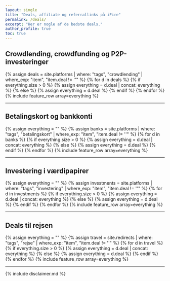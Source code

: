 ```yaml
---
layout: single
title: "Deals, affiliate og referrallinks på iFire"
permalink: /deals/
excerpt: "Her er nogle af de bedste deals."
author_profile: true
toc: true
---
```


## Crowdlending, crowdfunding og P2P-investeringer

{% assign deals = site.platforms | where: "tags", "crowdlending" | where_exp: "item", "item.deal != ''" %}
{% for d in deals %}
  {% if everything.size > 0 %}
    {% assign everything = d.deal | concat: everything %}
  {% else %}
    {% assign everything = d.deal %}
  {% endif %}
{% endfor %}
{% include feature_row array=everything %}

***

## Betalingskort og bankkonti

{% assign everything = "" %}
{% assign banks = site.platforms | where: "tags", "betalingskort" | where_exp: "item", "item.deal != ''" %}
{% for d in banks %}
  {% if everything.size > 0 %}
    {% assign everything = d.deal | concat: everything %}
  {% else %}
    {% assign everything = d.deal %}
  {% endif %}
{% endfor %}
{% include feature_row array=everything %}

***

## Investering i værdipapirer

{% assign everything = "" %}
{% assign investments = site.platforms | where: "tags", "investering" | where_exp: "item", "item.deal != ''" %}
{% for d in investments %}
  {% if everything.size > 0 %}
    {% assign everything = d.deal | concat: everything %}
  {% else %}
    {% assign everything = d.deal %}
  {% endif %}
{% endfor %}
{% include feature_row array=everything %}

***

## Deals til rejsen

{% assign everything = "" %}
{% assign travel = site.redirects | where: "tags", "rejse" | where_exp: "item", "item.deal != ''" %}
{% for d in travel %}
  {% if everything.size > 0 %}
    {% assign everything = d.deal | concat: everything %}
  {% else %}
    {% assign everything = d.deal %}
  {% endif %}
{% endfor %}
{% include feature_row array=everything %}

***

{% include disclaimer.md %}
